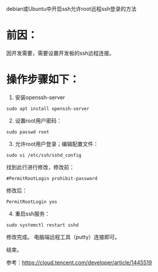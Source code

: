 debian或Ubuntu中开启ssh允许root远程ssh登录的方法

# 前因：
因开发需要，需要设置开发板的ssh远程连接。

# 操作步骤如下：

1. 安装openssh-server

```
sudo apt install openssh-server
```


2. 设置root用户密码：

```
sudo passwd root
```

3. 允许root用户登录；编辑配置文件：
```
sudo vi /etc/ssh/sshd_config
```

找到此行进行修改，修改前：
```
#PermitRootLogin prohibit-password
```

修改后：
```
PermitRootLogin yes
```

4. 重启ssh服务：
```
sudo systemctl restart sshd
```

修改完成。
电脑端远程工具（putty）连接即可。

结束。

参考：https://cloud.tencent.com/developer/article/1445519
